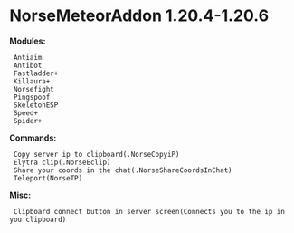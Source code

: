 # NorseMeteorAddon 1.20.4-1.20.6

**Modules:**
```
 Antiaim
 Antibot
 Fastladder+
 Killaura+
 Norsefight
 Pingspoof
 SkeletonESP
 Speed+
 Spider+
```

**Commands:**
```
 Copy server ip to clipboard(.NorseCopyiP)
 Elytra clip(.NorseEclip)
 Share your coords in the chat(.NorseShareCoordsInChat)
 Teleport(NorseTP)
```

**Misc:**
```
 Clipboard connect button in server screen(Connects you to the ip in you clipboard)
```
